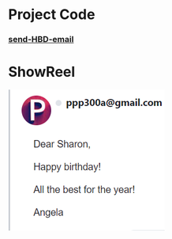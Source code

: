 # Project Code


### [send-HBD-email](https://github.com/MaiSharon/python_100_day_coding/blob/main/day31/flash-card-project-start/main_mai_class_build.py)



# ShowReel

![Your GIF description here](day32.png/)